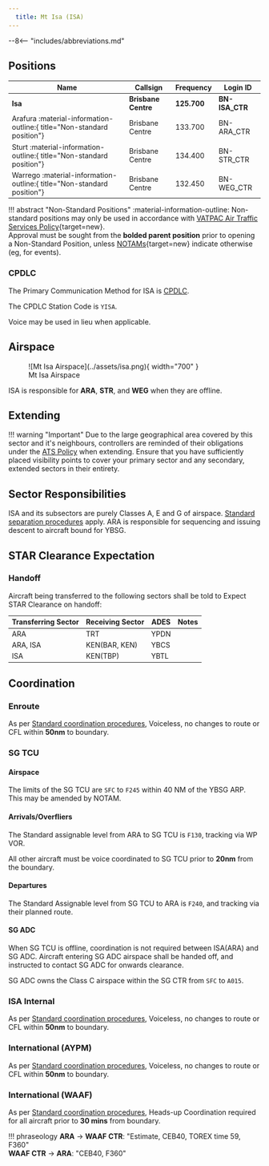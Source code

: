 ```yaml
---
  title: Mt Isa (ISA)
---
```


--8<-- "includes/abbreviations.md"

## Positions

| Name | Callsign | Frequency | Login ID |
| ---- | -------- | --------- | -------- |
| **Isa** | **Brisbane Centre** | **125.700** | **BN-ISA_CTR** |
| <span class="indented">Arafura :material-information-outline:{ title="Non-standard position"} | Brisbane Centre | 133.700 | BN-ARA_CTR |
| <span class="indented">Sturt :material-information-outline:{ title="Non-standard position"} | Brisbane Centre | 134.400 | BN-STR_CTR |
| <span class="indented">Warrego :material-information-outline:{ title="Non-standard position"} | Brisbane Centre | 132.450 | BN-WEG_CTR |

!!! abstract "Non-Standard Positions"
    :material-information-outline: Non-standard positions may only be used in accordance with [VATPAC Air Traffic Services Policy](https://vatpac.org/publications/policies){target=new}.  
    Approval must be sought from the **bolded parent position** prior to opening a Non-Standard Position, unless [NOTAMs](https://vatpac.org/publications/notam){target=new} indicate otherwise (eg, for events).

### CPDLC
The Primary Communication Method for ISA is [CPDLC](../../../client/cpdlc).

The CPDLC Station Code is `YISA`.

Voice may be used in lieu when applicable.

## Airspace

<figure markdown>
![Mt Isa Airspace](../assets/isa.png){ width="700" }
  <figcaption>Mt Isa Airspace</figcaption>
</figure>

ISA is responsible for **ARA**, **STR**, and **WEG** when they are offline.  

## Extending
!!! warning "Important"
    Due to the large geographical area covered by this sector and it's neighbours, controllers are reminded of their obligations under the [ATS Policy](https://vatpac.org/publications/policies) when extending. Ensure that you have sufficiently placed visibility points to cover your primary sector and any secondary, extended sectors in their entirety.

## Sector Responsibilities
ISA and its subsectors are purely Classes A, E and G of airspace. [Standard separation procedures](../../../separation-standards) apply.
ARA is responsible for sequencing and issuing descent to aircraft bound for YBSG.

## STAR Clearance Expectation
### Handoff
Aircraft being transferred to the following sectors shall be told to Expect STAR Clearance on handoff:

| Transferring Sector | Receiving Sector | ADES | Notes |
| ---- | -------- | --------- | --------- |
| ARA | TRT | YPDN | |
| ARA, ISA | KEN(BAR, KEN) | YBCS | |
| ISA | KEN(TBP) | YBTL | |

## Coordination
### Enroute
As per [Standard coordination procedures](../../../controller-skills/coordination/#enr-enr), Voiceless, no changes to route or CFL within **50nm** to boundary.

### SG TCU
#### Airspace
The limits of the SG TCU are `SFC` to `F245` within 40 NM of the YBSG ARP. This may be amended by NOTAM.

#### Arrivals/Overfliers
The Standard assignable level from ARA to SG TCU is `F130`, tracking via WP VOR.

All other aircraft must be voice coordinated to SG TCU prior to **20nm** from the boundary.

#### Departures
The Standard Assignable level from SG TCU to ARA is `F240`, and tracking via their planned route.

#### SG ADC
When SG TCU is offline, coordination is not required between ISA(ARA) and SG ADC. Aircraft entering SG ADC airspace shall be handed off, and instructed to contact SG ADC for onwards clearance.

SG ADC owns the Class C airspace within the SG CTR from `SFC` to `A015`.

### ISA Internal
As per [Standard coordination procedures](../../../controller-skills/coordination/#enr-enr), Voiceless, no changes to route or CFL within **50nm** to boundary.

### International (AYPM)
As per [Standard coordination procedures](../../../controller-skills/coordination/#enr-enr), Voiceless, no changes to route or CFL within **50nm** to boundary.

### International (WAAF)
As per [Standard coordination procedures](../../../controller-skills/coordination/#other-units), Heads-up Coordination required for all aircraft prior to **30 mins** from boundary.

!!! phraseology
    <span class="coldline">**ARA** -> **WAAF CTR**</span>: "Estimate, CEB40, TOREX time 59, F360"  
    <span class="coldline">**WAAF CTR** -> **ARA**</span>: "CEB40, F360"